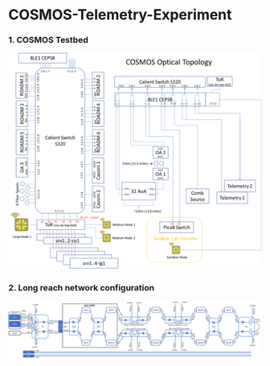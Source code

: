 # COSMOS-Telemetry-Experiment

### 1. COSMOS Testbed

![](img/COSMOS_optical_topology_V8.png)


### 2. Long reach network configuration

![](img/cosmos_long_reseach.png)
